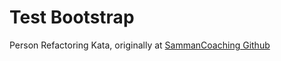 # Test Bootstrap   

Person Refactoring Kata, originally at [SammanCoaching Github](https://github.com/sammancoaching/Person-Refactoring-Kata)


